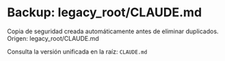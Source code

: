 # Backup: legacy_root/CLAUDE.md

Copia de seguridad creada automáticamente antes de eliminar duplicados.
Origen: legacy_root/CLAUDE.md

Consulta la versión unificada en la raíz: `CLAUDE.md`
